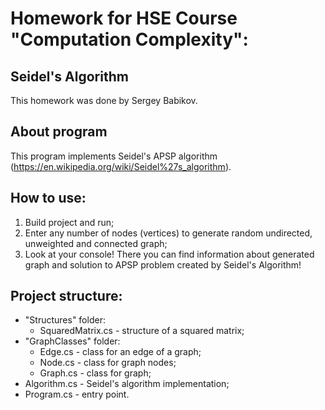 # Homework for HSE Course "Computation Complexity": 
## Seidel's Algorithm
This homework was done by Sergey Babikov. 
## About program
This program implements Seidel's APSP algorithm (https://en.wikipedia.org/wiki/Seidel%27s_algorithm).
## How to use: 
1) Build project and run;
2) Enter any number of nodes (vertices) to generate random undirected, unweighted and connected graph;
3) Look at your console! There you can find information about generated graph and solution to APSP problem created by Seidel's Algorithm!
## Project structure:
- "Structures" folder:
	- SquaredMatrix.cs - structure of a squared matrix;
- "GraphClasses" folder:
	- Edge.cs - class for an edge of a graph;
	- Node.cs - class for graph nodes;
	- Graph.cs - class for graph;
- Algorithm.cs - Seidel's algorithm implementation;
- Program.cs - entry point.
